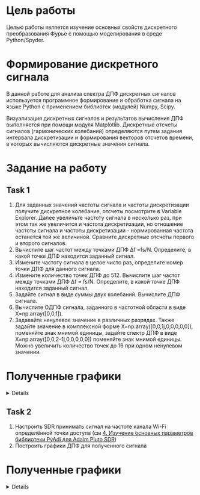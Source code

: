 # Цель работы
Целью работы является изучение основных свойств дискретного преобразования Фурье с помощью моделирования в среде Python/Spyder.

# Формирование дискретного сигнала
В данной работе для анализа спектра ДПФ дискретных сигналов используется программное формирование и обработка сигнала на языке Python c применением библиотек (модулей) Numpy, Scipy. 

Визуализация дискретных сигналов и результатов вычисления ДПФ выполняется при помощи модуля Matplotlib.
Дискретные отсчеты сигналов (гармонических колебаний) определяются путем задания интервала дискретизации и формирования векторов отсчетов времени, в которых вычисляются дискретные значения сигнала.

# Задание на работу
## Task 1
1. Для заданных значений частоты сигнала и частоты дискретизации получите дискретное колебание, отсчеты посмотрите в Variable Explorer. Далее увеличьте частоту сигнала в несколько раз, при этом так же увеличится и частота дискретизации, но отношение частоты сигнала и частоты дискретизации - нормированная частота останется той же величиной.
Сравните дискретные отсчеты первого и второго сигналов.
2. Вычислите шаг частот между точками ДПФ ∆f =fs/N. Определите, в какой точке ДПФ находится заданный сигнал.
3. Измените частоту сигнала в целое чисто раз, определите номер точки
ДПФ для данного сигнала.
4. Измените количество точек ДПФ до 512. Вычислите шаг частот между
точками ДПФ ∆f = fs/N. Определите, в какой точке ДПФ находится заданный сигнал.
5. Задайте сигнал в виде суммы двух колебаний. Вычислите ДПФ сигнала.
6. Вычислите ОДПФ сигнала, заданного в частотной области в виде X=np.array([0,0,1]).
7. Задавайте ненулевое значение в различных разрядах. Также задайте значение в комплексной форме X=np.array([0,0,1j,0,0,0,0,0]), поменяйте знак мнимой единицы, задайте спектр ДПФ в виде X=np.array([0,0,2-1j,0,0,0,0,0]) поменяйте знак мнимой единицы. Можно увеличить количество точек до 16 при одном ненулевом значении.

# Полученные графики
<details>
  <img src="https://github.com/TheMightyOoze147/PlutoSDR_practise/blob/main/5.%20%D0%98%D0%B7%D1%83%D1%87%D0%B5%D0%BD%D0%B8%D0%B5%20%D0%BE%D1%81%D0%BD%D0%BE%D0%B2%D0%BD%D1%8B%D1%85%20%D1%81%D0%B2%D0%BE%D0%B9%D1%81%D1%82%D0%B2%20%D0%94%D0%9F%D0%A4%20%D1%81%20%D0%BF%D0%BE%D0%BC%D0%BE%D1%89%D1%8C%D1%8E%20%D0%BC%D0%BE%D0%B4%D0%B5%D0%BB%D0%B8%D1%80%D0%BE%D0%B2%D0%B0%D0%BD%D0%B8%D1%8F%20%D0%B2%20%20Python%5CSpyder/task1_thirdparty/%D0%94%D0%9F%D0%A4.jpg" name="ДПФ">
  <img src="https://github.com/TheMightyOoze147/PlutoSDR_practise/blob/main/5.%20%D0%98%D0%B7%D1%83%D1%87%D0%B5%D0%BD%D0%B8%D0%B5%20%D0%BE%D1%81%D0%BD%D0%BE%D0%B2%D0%BD%D1%8B%D1%85%20%D1%81%D0%B2%D0%BE%D0%B9%D1%81%D1%82%D0%B2%20%D0%94%D0%9F%D0%A4%20%D1%81%20%D0%BF%D0%BE%D0%BC%D0%BE%D1%89%D1%8C%D1%8E%20%D0%BC%D0%BE%D0%B4%D0%B5%D0%BB%D0%B8%D1%80%D0%BE%D0%B2%D0%B0%D0%BD%D0%B8%D1%8F%20%D0%B2%20%20Python%5CSpyder/task1_thirdparty/%D0%9C%D0%BE%D0%B4%D1%83%D0%BB%D1%8C%20%D0%94%D0%9F%D0%A4.jpg" name="Модуль ДПФ">
  <img src="https://github.com/TheMightyOoze147/PlutoSDR_practise/blob/main/5.%20%D0%98%D0%B7%D1%83%D1%87%D0%B5%D0%BD%D0%B8%D0%B5%20%D0%BE%D1%81%D0%BD%D0%BE%D0%B2%D0%BD%D1%8B%D1%85%20%D1%81%D0%B2%D0%BE%D0%B9%D1%81%D1%82%D0%B2%20%D0%94%D0%9F%D0%A4%20%D1%81%20%D0%BF%D0%BE%D0%BC%D0%BE%D1%89%D1%8C%D1%8E%20%D0%BC%D0%BE%D0%B4%D0%B5%D0%BB%D0%B8%D1%80%D0%BE%D0%B2%D0%B0%D0%BD%D0%B8%D1%8F%20%D0%B2%20%20Python%5CSpyder/task1_thirdparty/%D0%9E%D0%94%D0%9F%D0%A4%20task%206.jpg" name="ОДПФ">
  <img src="https://github.com/TheMightyOoze147/PlutoSDR_practise/blob/main/5.%20%D0%98%D0%B7%D1%83%D1%87%D0%B5%D0%BD%D0%B8%D0%B5%20%D0%BE%D1%81%D0%BD%D0%BE%D0%B2%D0%BD%D1%8B%D1%85%20%D1%81%D0%B2%D0%BE%D0%B9%D1%81%D1%82%D0%B2%20%D0%94%D0%9F%D0%A4%20%D1%81%20%D0%BF%D0%BE%D0%BC%D0%BE%D1%89%D1%8C%D1%8E%20%D0%BC%D0%BE%D0%B4%D0%B5%D0%BB%D0%B8%D1%80%D0%BE%D0%B2%D0%B0%D0%BD%D0%B8%D1%8F%20%D0%B2%20%20Python%5CSpyder/task1_thirdparty/%D0%9E%D0%94%D0%9F%D0%A4%20%D0%B4%D0%BB%D1%8F%20%D0%BA%D0%BE%D0%BC%D0%BF%D0%BB%D0%B5%D0%BA%D1%81%D0%BD%D0%BE%D0%B3%D0%BE%20%D1%87%D0%B8%D1%81%D0%BB%D0%B0.jpg" name="ОДПФ для комплексного числа">
  <img src="https://github.com/TheMightyOoze147/PlutoSDR_practise/blob/main/5.%20%D0%98%D0%B7%D1%83%D1%87%D0%B5%D0%BD%D0%B8%D0%B5%20%D0%BE%D1%81%D0%BD%D0%BE%D0%B2%D0%BD%D1%8B%D1%85%20%D1%81%D0%B2%D0%BE%D0%B9%D1%81%D1%82%D0%B2%20%D0%94%D0%9F%D0%A4%20%D1%81%20%D0%BF%D0%BE%D0%BC%D0%BE%D1%89%D1%8C%D1%8E%20%D0%BC%D0%BE%D0%B4%D0%B5%D0%BB%D0%B8%D1%80%D0%BE%D0%B2%D0%B0%D0%BD%D0%B8%D1%8F%20%D0%B2%20%20Python%5CSpyder/task1_thirdparty/%D0%9E%D0%94%D0%9F%D0%A4%20%D0%B4%D0%BB%D1%8F%20%D0%BA%D0%BE%D0%BC%D0%BF%D0%BB%D0%B5%D0%BA%D1%81%D0%BD%D0%BE%D0%B3%D0%BE%20%D1%87%D0%B8%D1%81%D0%BB%D0%B0_2.jpg" name="ОДПФ и ОДПФ для комплексного числа">
  <img src="https://github.com/TheMightyOoze147/PlutoSDR_practise/blob/main/5.%20%D0%98%D0%B7%D1%83%D1%87%D0%B5%D0%BD%D0%B8%D0%B5%20%D0%BE%D1%81%D0%BD%D0%BE%D0%B2%D0%BD%D1%8B%D1%85%20%D1%81%D0%B2%D0%BE%D0%B9%D1%81%D1%82%D0%B2%20%D0%94%D0%9F%D0%A4%20%D1%81%20%D0%BF%D0%BE%D0%BC%D0%BE%D1%89%D1%8C%D1%8E%20%D0%BC%D0%BE%D0%B4%D0%B5%D0%BB%D0%B8%D1%80%D0%BE%D0%B2%D0%B0%D0%BD%D0%B8%D1%8F%20%D0%B2%20%20Python%5CSpyder/task1_thirdparty/%D0%9E%D0%94%D0%9F%D0%A4%20%D0%B4%D0%BB%D1%8F%20%D0%BA%D0%BE%D0%BC%D0%BF%D0%BB%D0%B5%D0%BA%D1%81%D0%BD%D0%BE%D0%B3%D0%BE%20%D1%87%D0%B8%D1%81%D0%BB%D0%B0_2.jpg" name="ОДПФ для суммы сигналов">
  <img src="https://github.com/TheMightyOoze147/PlutoSDR_practise/blob/main/5.%20%D0%98%D0%B7%D1%83%D1%87%D0%B5%D0%BD%D0%B8%D0%B5%20%D0%BE%D1%81%D0%BD%D0%BE%D0%B2%D0%BD%D1%8B%D1%85%20%D1%81%D0%B2%D0%BE%D0%B9%D1%81%D1%82%D0%B2%20%D0%94%D0%9F%D0%A4%20%D1%81%20%D0%BF%D0%BE%D0%BC%D0%BE%D1%89%D1%8C%D1%8E%20%D0%BC%D0%BE%D0%B4%D0%B5%D0%BB%D0%B8%D1%80%D0%BE%D0%B2%D0%B0%D0%BD%D0%B8%D1%8F%20%D0%B2%20%20Python%5CSpyder/task1_thirdparty/%D0%A1%D1%83%D0%BC%D0%BC%D0%B0%20%D1%81%D0%B8%D0%B3%D0%BD%D0%B0%D0%BB%D0%BE%D0%B2.jpg" name="Спектрограмма суммы сигналов">
</details>

## Task 2
1. Настроить SDR принимать сигнал на частоте канала Wi-Fi определённой точки доступа (см [4. Изучение основных параметров библиотеки PyAdi для Adalm Pluto SDR](https://github.com/TheMightyOoze147/PlutoSDR_practise/tree/main/4.%20%D0%98%D0%B7%D1%83%D1%87%D0%B5%D0%BD%D0%B8%D0%B5%20%D0%BE%D1%81%D0%BD%D0%BE%D0%B2%D0%BD%D1%8B%D1%85%20%D0%BF%D0%B0%D1%80%D0%B0%D0%BC%D0%B5%D1%82%D1%80%D0%BE%D0%B2%20%D0%B1%D0%B8%D0%B1%D0%BB%D0%B8%D0%BE%D1%82%D0%B5%D0%BA%D0%B8%20PyAdi%20%D0%B4%D0%BB%D1%8F%20Adalm%20Pluto%20SDR)) 
2. Построить графики ДПФ для полученного сигнала

# Полученные графики

<details>
    <img src="https://github.com/TheMightyOoze147/PlutoSDR_practise/blob/main/5.%20%D0%98%D0%B7%D1%83%D1%87%D0%B5%D0%BD%D0%B8%D0%B5%20%D0%BE%D1%81%D0%BD%D0%BE%D0%B2%D0%BD%D1%8B%D1%85%20%D1%81%D0%B2%D0%BE%D0%B9%D1%81%D1%82%D0%B2%20%D0%94%D0%9F%D0%A4%20%D1%81%20%D0%BF%D0%BE%D0%BC%D0%BE%D1%89%D1%8C%D1%8E%20%D0%BC%D0%BE%D0%B4%D0%B5%D0%BB%D0%B8%D1%80%D0%BE%D0%B2%D0%B0%D0%BD%D0%B8%D1%8F%20%D0%B2%20%20Python%5CSpyder/task2_thirdparty/S1.png" name="S1">
    <img src="https://github.com/TheMightyOoze147/PlutoSDR_practise/blob/main/5.%20%D0%98%D0%B7%D1%83%D1%87%D0%B5%D0%BD%D0%B8%D0%B5%20%D0%BE%D1%81%D0%BD%D0%BE%D0%B2%D0%BD%D1%8B%D1%85%20%D1%81%D0%B2%D0%BE%D0%B9%D1%81%D1%82%D0%B2%20%D0%94%D0%9F%D0%A4%20%D1%81%20%D0%BF%D0%BE%D0%BC%D0%BE%D1%89%D1%8C%D1%8E%20%D0%BC%D0%BE%D0%B4%D0%B5%D0%BB%D0%B8%D1%80%D0%BE%D0%B2%D0%B0%D0%BD%D0%B8%D1%8F%20%D0%B2%20%20Python%5CSpyder/task2_thirdparty/S2.png" name="S2">
    <img src="https://github.com/TheMightyOoze147/PlutoSDR_practise/blob/main/5.%20%D0%98%D0%B7%D1%83%D1%87%D0%B5%D0%BD%D0%B8%D0%B5%20%D0%BE%D1%81%D0%BD%D0%BE%D0%B2%D0%BD%D1%8B%D1%85%20%D1%81%D0%B2%D0%BE%D0%B9%D1%81%D1%82%D0%B2%20%D0%94%D0%9F%D0%A4%20%D1%81%20%D0%BF%D0%BE%D0%BC%D0%BE%D1%89%D1%8C%D1%8E%20%D0%BC%D0%BE%D0%B4%D0%B5%D0%BB%D0%B8%D1%80%D0%BE%D0%B2%D0%B0%D0%BD%D0%B8%D1%8F%20%D0%B2%20%20Python%5CSpyder/task2_thirdparty/S3.png" name="S3">
    <img src="https://github.com/TheMightyOoze147/PlutoSDR_practise/blob/main/5.%20%D0%98%D0%B7%D1%83%D1%87%D0%B5%D0%BD%D0%B8%D0%B5%20%D0%BE%D1%81%D0%BD%D0%BE%D0%B2%D0%BD%D1%8B%D1%85%20%D1%81%D0%B2%D0%BE%D0%B9%D1%81%D1%82%D0%B2%20%D0%94%D0%9F%D0%A4%20%D1%81%20%D0%BF%D0%BE%D0%BC%D0%BE%D1%89%D1%8C%D1%8E%20%D0%BC%D0%BE%D0%B4%D0%B5%D0%BB%D0%B8%D1%80%D0%BE%D0%B2%D0%B0%D0%BD%D0%B8%D1%8F%20%D0%B2%20%20Python%5CSpyder/task2_thirdparty/S4.png" name="S4">
    <img src="https://github.com/TheMightyOoze147/PlutoSDR_practise/blob/main/5.%20%D0%98%D0%B7%D1%83%D1%87%D0%B5%D0%BD%D0%B8%D0%B5%20%D0%BE%D1%81%D0%BD%D0%BE%D0%B2%D0%BD%D1%8B%D1%85%20%D1%81%D0%B2%D0%BE%D0%B9%D1%81%D1%82%D0%B2%20%D0%94%D0%9F%D0%A4%20%D1%81%20%D0%BF%D0%BE%D0%BC%D0%BE%D1%89%D1%8C%D1%8E%20%D0%BC%D0%BE%D0%B4%D0%B5%D0%BB%D0%B8%D1%80%D0%BE%D0%B2%D0%B0%D0%BD%D0%B8%D1%8F%20%D0%B2%20%20Python%5CSpyder/task2_thirdparty/S5.png" name="S5">
    <img src="https://github.com/TheMightyOoze147/PlutoSDR_practise/blob/main/5.%20%D0%98%D0%B7%D1%83%D1%87%D0%B5%D0%BD%D0%B8%D0%B5%20%D0%BE%D1%81%D0%BD%D0%BE%D0%B2%D0%BD%D1%8B%D1%85%20%D1%81%D0%B2%D0%BE%D0%B9%D1%81%D1%82%D0%B2%20%D0%94%D0%9F%D0%A4%20%D1%81%20%D0%BF%D0%BE%D0%BC%D0%BE%D1%89%D1%8C%D1%8E%20%D0%BC%D0%BE%D0%B4%D0%B5%D0%BB%D0%B8%D1%80%D0%BE%D0%B2%D0%B0%D0%BD%D0%B8%D1%8F%20%D0%B2%20%20Python%5CSpyder/task2_thirdparty/S6.png" name="S6">
    <img src="https://github.com/TheMightyOoze147/PlutoSDR_practise/blob/main/5.%20%D0%98%D0%B7%D1%83%D1%87%D0%B5%D0%BD%D0%B8%D0%B5%20%D0%BE%D1%81%D0%BD%D0%BE%D0%B2%D0%BD%D1%8B%D1%85%20%D1%81%D0%B2%D0%BE%D0%B9%D1%81%D1%82%D0%B2%20%D0%94%D0%9F%D0%A4%20%D1%81%20%D0%BF%D0%BE%D0%BC%D0%BE%D1%89%D1%8C%D1%8E%20%D0%BC%D0%BE%D0%B4%D0%B5%D0%BB%D0%B8%D1%80%D0%BE%D0%B2%D0%B0%D0%BD%D0%B8%D1%8F%20%D0%B2%20%20Python%5CSpyder/task2_thirdparty/S7.png" name="S7">
    <img src="https://github.com/TheMightyOoze147/PlutoSDR_practise/blob/main/5.%20%D0%98%D0%B7%D1%83%D1%87%D0%B5%D0%BD%D0%B8%D0%B5%20%D0%BE%D1%81%D0%BD%D0%BE%D0%B2%D0%BD%D1%8B%D1%85%20%D1%81%D0%B2%D0%BE%D0%B9%D1%81%D1%82%D0%B2%20%D0%94%D0%9F%D0%A4%20%D1%81%20%D0%BF%D0%BE%D0%BC%D0%BE%D1%89%D1%8C%D1%8E%20%D0%BC%D0%BE%D0%B4%D0%B5%D0%BB%D0%B8%D1%80%D0%BE%D0%B2%D0%B0%D0%BD%D0%B8%D1%8F%20%D0%B2%20%20Python%5CSpyder/task2_thirdparty/S8.png" name="S8">
    <img src="https://github.com/TheMightyOoze147/PlutoSDR_practise/blob/main/5.%20%D0%98%D0%B7%D1%83%D1%87%D0%B5%D0%BD%D0%B8%D0%B5%20%D0%BE%D1%81%D0%BD%D0%BE%D0%B2%D0%BD%D1%8B%D1%85%20%D1%81%D0%B2%D0%BE%D0%B9%D1%81%D1%82%D0%B2%20%D0%94%D0%9F%D0%A4%20%D1%81%20%D0%BF%D0%BE%D0%BC%D0%BE%D1%89%D1%8C%D1%8E%20%D0%BC%D0%BE%D0%B4%D0%B5%D0%BB%D0%B8%D1%80%D0%BE%D0%B2%D0%B0%D0%BD%D0%B8%D1%8F%20%D0%B2%20%20Python%5CSpyder/task2_thirdparty/S9.png" name="S9">
    <img src="https://github.com/TheMightyOoze147/PlutoSDR_practise/blob/main/5.%20%D0%98%D0%B7%D1%83%D1%87%D0%B5%D0%BD%D0%B8%D0%B5%20%D0%BE%D1%81%D0%BD%D0%BE%D0%B2%D0%BD%D1%8B%D1%85%20%D1%81%D0%B2%D0%BE%D0%B9%D1%81%D1%82%D0%B2%20%D0%94%D0%9F%D0%A4%20%D1%81%20%D0%BF%D0%BE%D0%BC%D0%BE%D1%89%D1%8C%D1%8E%20%D0%BC%D0%BE%D0%B4%D0%B5%D0%BB%D0%B8%D1%80%D0%BE%D0%B2%D0%B0%D0%BD%D0%B8%D1%8F%20%D0%B2%20%20Python%5CSpyder/task2_thirdparty/S10.png" name="S10">
    sad
</details>